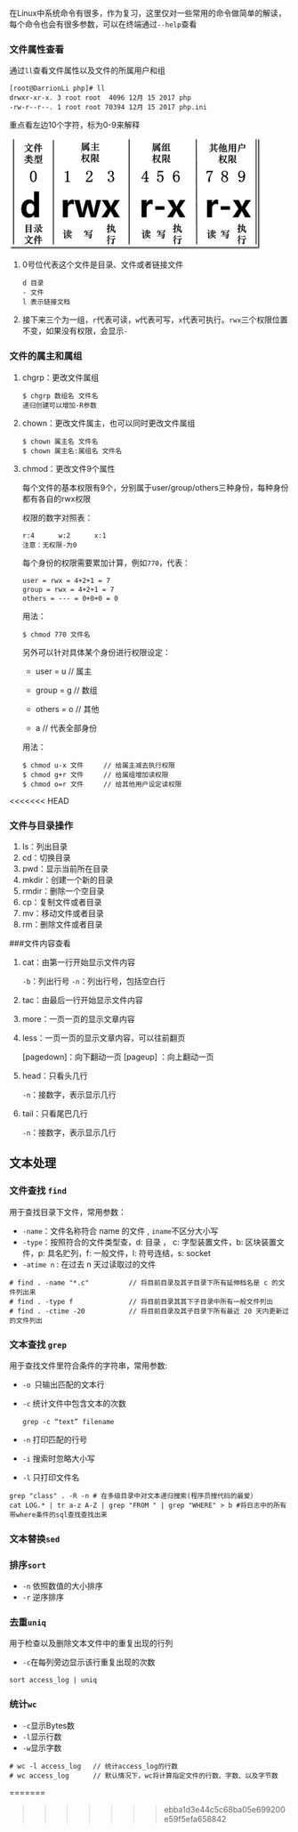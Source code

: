 在Linux中系统命令有很多，作为复习，这里仅对一些常用的命令做简单的解读，每个命令也会有很多参数，可以在终端通过`--help`查看

### 文件属性查看

通过`ll`查看文件属性以及文件的所属用户和组

```shell
[root@DarrionLi php]# ll
drwxr-xr-x. 3 root root  4096 12月 15 2017 php
-rw-r--r--. 1 root root 70394 12月 15 2017 php.ini
```

重点看左边10个字符，标为0-9来解释

![](https://github.com/darrionli/phpreview/blob/master/images/363003_1227493859FdXT.png)

1. 0号位代表这个文件是目录、文件或者链接文件

   ```
   d 目录
   - 文件
   l 表示链接文档
   ```

2. 接下来三个为一组，`r`代表可读，`w`代表可写，`x`代表可执行。`rwx`三个权限位置不变，如果没有权限，会显示`-`

### 文件的属主和属组

1. chgrp：更改文件属组

   ```
   $ chgrp 数组名 文件名
   递归创建可以增加-R参数
   ```

2. chown：更改文件属主，也可以同时更改文件属组

   ```
   $ chown 属主名 文件名
   $ chown 属主名:属组名 文件名
   ```

3. chmod：更改文件9个属性

   每个文件的基本权限有9个，分别属于user/group/others三种身份，每种身份都有各自的rwx权限

   权限的数字对照表：

   ```
   r:4      w:2      x:1
   注意：无权限-为0
   ```

   每个身份的权限需要累加计算，例如`770`，代表：

   ```
   user = rwx = 4+2+1 = 7
   group = rwx = 4+2+1 = 7
   others = --- = 0+0+0 = 0
   ```

   用法：

   ```
   $ chmod 770 文件名
   ```

   另外可以针对具体某个身份进行权限设定：

   - user = u 		// 属主

   - group = g       // 数组
   - others = o      // 其他
   - a                      // 代表全部身份

   用法：

   ```
   $ chmod u-x 文件     // 给属主减去执行权限
   $ chmod g+r 文件     // 给属组增加读权限
   $ chmod o=r 文件     // 给其他用户设定读权限
   ```

   
<<<<<<< HEAD

### 文件与目录操作

1. ls：列出目录
2. cd：切换目录
3. pwd：显示当前所在目录
4. mkdir：创建一个新的目录
5. rmdir：删除一个空目录
6. cp：复制文件或者目录
7. mv：移动文件或者目录
8. rm：删除文件或者目录

###文件内容查看

1. cat：由第一行开始显示文件内容

   `-b`：列出行号       `-n`：列出行号，包括空白行

2. tac：由最后一行开始显示文件内容

3. more：一页一页的显示文章内容

4. less：一页一页的显示文章内容，可以往前翻页

   [pagedown]：向下翻动一页             [pageup]  ：向上翻动一页

5. head：只看头几行

   `-n`：接数字，表示显示几行

6. tail：只看尾巴几行

   `-n`：接数字，表示显示几行

## 文本处理

### 文件查找 `find`

用于查找目录下文件，常用参数：

- `-name`：文件名称符合 name 的文件 , `iname`不区分大小写
- `-type`：按照符合的文件类型查，d: 目录 ， c: 字型装置文件，b: 区块装置文件，p: 具名贮列，f: 一般文件，l: 符号连结，s: socket
- `-atime n` : 在过去 n 天过读取过的文件 

```shell
# find . -name "*.c"          // 将目前目录及其子目录下所有延伸档名是 c 的文件列出来
# find . -type f              // 将目前目录其其下子目录中所有一般文件列出
# find . -ctime -20           // 将目前目录及其子目录下所有最近 20 天内更新过的文件列出
```

### 文本查找 `grep`

用于查找文件里符合条件的字符串，常用参数:

- `-o `只输出匹配的文本行

- `-c` 统计文件中包含文本的次数

  `grep -c “text” filename`

- `-n` 打印匹配的行号

- `-i` 搜索时忽略大小写

- `-l` 只打印文件名

```shell
grep "class" . -R -n # 在多级目录中对文本递归搜索(程序员搜代码的最爱）
cat LOG.* | tr a-z A-Z | grep "FROM " | grep "WHERE" > b #将日志中的所有带where条件的sql查找查找出来
```

### 文本替换`sed`

### 排序`sort`

- `-n` 依照数值的大小排序 
- `-r` 逆序排序

### 去重`uniq`

用于检查以及删除文本文件中的重复出现的行列

- `-c`在每列旁边显示该行重复出现的次数 

```
sort access_log | uniq
```



### 统计`wc`

- `-c`显示Bytes数
- `-l`显示行数
- `-w`显示字数

```
# wc -l access_log   // 统计access_log的行数
# wc access_log      // 默认情况下，wc将计算指定文件的行数、字数、以及字节数
```

=======
>>>>>>> ebba1d3e44c5c68ba05e699200e59f5efa658842
